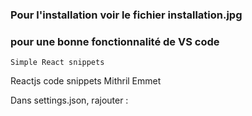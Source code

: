 ### Pour l'installation voir le fichier installation.jpg
 ### pour une bonne fonctionnalité de VS code 
    Simple React snippets
Reactjs code snippets
Mithril Emmet


Dans settings.json, rajouter :

